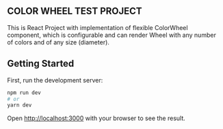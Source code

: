 ## COLOR WHEEL TEST PROJECT
This is React Project with implementation of flexible ColorWheel component, 
which is configurable and can render Wheel with any number of colors and of any size (diameter).


## Getting Started

First, run the development server:

```bash
npm run dev
# or
yarn dev
```

Open [http://localhost:3000](http://localhost:3000) with your browser to see the result.
